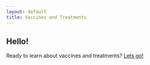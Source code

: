 ```yaml
---
layout: default
title: Vaccines and Treatments
---
```

## Hello!
Ready to learn about vaccines and treatments?
[Lets go!](https://vaccinesvstreatments.netlify.app/intro.html)
